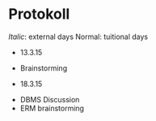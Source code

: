 # Protokoll
*Italic*: external days
Normal: tuitional days

- 13.3.15
 * Brainstorming
- 18.3.15
 * DBMS Discussion
 * ERM brainstorming
 